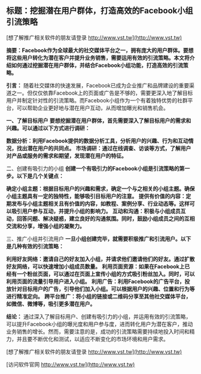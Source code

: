 ## **标题：挖掘潜在用户群体，打造高效的Facebook小组引流策略**

[想了解推广相关软件的朋友请登录 http://www.vst.tw](http://www.vst.tw)

**摘要：Facebook作为全球最大的社交媒体平台之一，拥有庞大的用户群体。要想将这些用户转化为潜在客户并提升业务销售，需要运用有效的引流策略。本文将介绍如何通过挖掘潜在用户群体，并结合Facebook小组功能，打造高效的引流策略。**

**引言：**
随着社交媒体的快速发展，Facebook已成为企业推广和品牌建设的重要渠道之一。但仅仅依靠Facebook上的页面或广告是不够的，需要更深入地了解目标用户并制定针对性的引流策略。而Facebook小组作为一个有着独特优势的社群平台，可以帮助企业更好地与潜在用户互动，从而增加曝光和销售机会。

**一、了解目标用户**
**要想挖掘潜在用户群体，首先需要深入了解目标用户的需求和兴趣。可以通过以下方式进行调研：**

**数据分析：利用Facebook提供的数据分析工具，分析用户的兴趣、行为和互动情况，找出潜在用户的共同点。**
**市场调研：通过在线调查、访谈等方式，了解用户对产品或服务的需求和期望，发现潜在用户的特征。**

二、创建有吸引力的小组
**创建一个有吸引力的Facebook小组是引流策略的第一步。以下是几个关键点：**

**确定小组主题：根据目标用户的兴趣和需求，确定一个与之相关的小组主题。确保小组主题具有一定的独特性，能够吸引目标用户的注意。**
**提供有价值的内容：定期发布与小组主题相关且有价值的内容，如教程、案例分享、行业动态等。这样可以吸引用户参与互动，并提升小组的影响力。**
**互动和沟通：积极与小组成员互动，回答问题、解决疑惑，建立良好的沟通氛围。同时，鼓励小组成员之间的互相交流和分享，增强小组的凝聚力。**

三、推广小组并引流用户
**一旦小组创建完毕，就需要积极推广和引流用户。以下是几种有效的引流策略：**

**利用好友网络：邀请自己的好友加入小组，并请求他们邀请他们的好友。通过扩散好友网络，可以快速增加小组成员数量。**
**利用页面资源：如果在Facebook上已经有一个粉丝页面，可以通过在页面上宣传小组的方式吸引粉丝加入。同时，可以利用页面的流量引导用户进入小组。**
**利用广告：利用Facebook的广告平台，投放针对目标用户的广告，引导他们加入小组。可以根据用户的兴趣、位置和行为等进行精准定向。**
**跨平台推广：将小组的链接或二维码分享至其他社交媒体平台，如微信、微博等，吸引更多潜在用户。**

**结论：**
通过深入了解目标用户、创建有吸引力的小组，并运用有效的引流策略，可以提升Facebook小组的曝光度和用户参与度，进而转化用户为潜在客户，推动业务销售的增长。然而，需要注意的是，成功的引流策略需要持续地投入时间和精力，并且要不断优化和测试，以适应不断变化的市场环境和用户需求。

[想了解推广相关软件的朋友请登录 http://www.vst.tw](http://www.vst.tw)


[访问软件官网 http://www.vst.tw](http://www.vst.tw)
